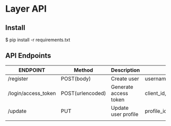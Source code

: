 
# Layer API


## Install
$ pip install -r requirements.txt


## API Endpoints



| ENDPOINT    		   | Method		     | Description    	     | Parameters			 				  							 |
| ---------------------|-----------------|-----------------------| ------------------------------------------------------------------|
| /register   		   | POST(body)	     |Create user		     | username,password,firstname,lastname,birthday,email,phone_number  |
| /login/access_token  | POST(urlencoded)|Generate access token  | client_id,username,password,grant_type(password)	 				 |
| /update  			   | PUT			 |Update user profile	 | profile_id,password,firstname,lastname,birthday,email,phone_number|
|					   |				 |	             		 |										                             |


